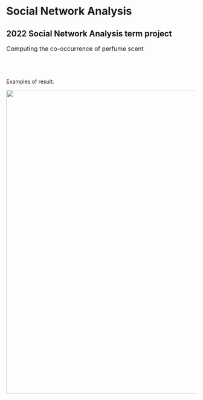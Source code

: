 # Social Network Analysis

## 2022 Social Network Analysis term project

<div style="font-size:medium">Computing the co-occurrence of perfume scent</div>
<br></br>
<br></br>
Examples of result:

<p align="center"><img src="https://github.com/zzioni/SNA/assets/106359887/0f9c858d-3f51-4355-b8be-e36fd44d6949"  width="800" style="margin:auto; display:block;"></p>
